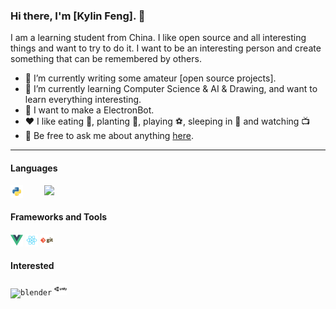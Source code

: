 ### Hi there, I'm [Kylin Feng]. 👋

I am a learning student from China.
I like open source and all interesting things and want to try to do it.
I want to be an interesting person and create something that can be remembered by others.


- 🔭 I’m currently writing some amateur [open source projects].
- 🌱 I’m currently learning Computer Science & AI & Drawing, and want to learn everything interesting.
- 🤔 I want to make a ElectronBot. 
- ❤️ I like eating 🍎, planting 🌼, playing ⚽, sleeping in 🛌 and watching 📺
- 💬 Be free to ask me about anything [here](https://github.com/kylin-feng/kylin-feng/issues).

---

#### Languages


<img align="right" width="450" src="https://github-readme-stats.vercel.app/api?username=kylin-feng&show_icons=true&icon_color=0078e7&title_color=0078e7&include_all_commits=true"/>
<code><img height="20" src="https://raw.githubusercontent.com/github/explore/80688e429a7d4ef2fca1e82350fe8e3517d3494d/topics/python/python.png" alt="python" /></code>

#### Frameworks and Tools


<code><img height="20" src="https://raw.githubusercontent.com/github/explore/80688e429a7d4ef2fca1e82350fe8e3517d3494d/topics/vue/vue.png" alt="vue" /></code>
<code><img height="20" src="https://raw.githubusercontent.com/github/explore/80688e429a7d4ef2fca1e82350fe8e3517d3494d/topics/react/react.png" alt="react" /></code>
<code><img height="20" src="https://raw.githubusercontent.com/github/explore/80688e429a7d4ef2fca1e82350fe8e3517d3494d/topics/git/git.png" alt="git" /></code>


#### Interested


<code><img height="20" src="https://simpleicons.org/icons/blender.svg" alt="blender" /></code>
<code><img height="20" src="https://raw.githubusercontent.com/github/explore/80688e429a7d4ef2fca1e82350fe8e3517d3494d/topics/unity/unity.png" alt="unity" /></code>

